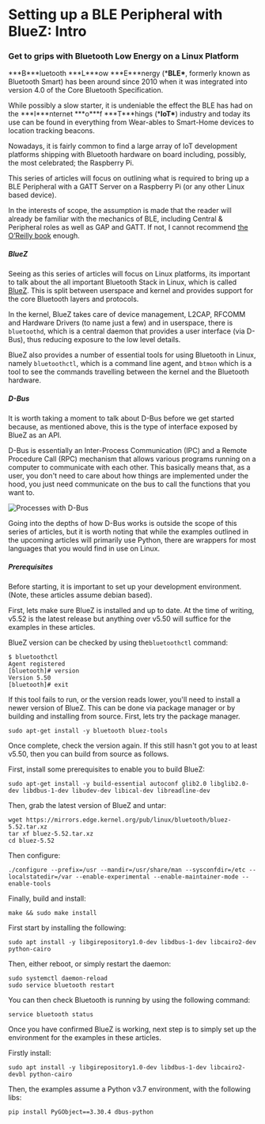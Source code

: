 # Setting up a BLE Peripheral with BlueZ: Intro

### Get to grips with Bluetooth Low Energy on a Linux Platform



***B\***luetooth ***L\***ow ***E\***nergy (***BLE\***, formerly known as Bluetooth Smart) has been around since 2010 when it was integrated into version 4.0 of the Core Bluetooth Specification. 

While possibly a slow starter, it is undeniable the effect the BLE has had on the ***I\***nternet ***o\***f ***T\***hings (***IoT\***) industry and today its use can be found in everything from Wear-ables to Smart-Home devices to location tracking beacons. 

Nowadays, it is fairly common to find a large array of IoT development platforms shipping with Bluetooth hardware on board including, possibly, the most celebrated; the Raspberry Pi.

This series of articles will focus on outlining what is required to bring up a BLE Peripheral with a GATT Server on a Raspberry Pi (or any other Linux based device). 

In the interests of scope, the assumption is made that the reader will already be familiar with the mechanics of BLE, including Central & Peripheral roles as well as GAP and GATT. If not, I cannot recommend [the O’Reilly book](http://shop.oreilly.com/product/0636920033011.do) enough.

##### BlueZ

Seeing as this series of articles will focus on Linux platforms, its important to talk about the all important Bluetooth Stack in Linux, which is called [BlueZ](http://www.bluez.org). This is split between userspace and kernel and provides support for the core Bluetooth layers and protocols. 

In the kernel, BlueZ takes care of device management, L2CAP, RFCOMM and Hardware Drivers (to name just a few) and in userspace, there is `bluetoothd`, which is a central daemon that provides a user interface (via D-Bus), thus reducing exposure to the low level details.

BlueZ also provides a number of essential tools for using Bluetooth in Linux, namely `bluetoothctl`, which is a command line agent, and `btmon` which is a tool to see the commands travelling between the kernel and the Bluetooth hardware. 

##### D-Bus

It is worth taking a moment to talk about D-Bus before we get started because, as mentioned above, this is the type of interface exposed by BlueZ as an API.

D-Bus is essentially an Inter-Process Communication (IPC) and a Remote Procedure Call (RPC) mechanism that allows various programs running on a computer to communicate with each other. This basically means that, as a user, you don't need to care about how things are implemented under the hood, you just need communicate on the bus to call the functions that you want to.

![Processes with D-Bus](https://upload.wikimedia.org/wikipedia/commons/thumb/6/6d/Processes_with_D-Bus.svg/1280px-Processes_with_D-Bus.svg.png)

Going into the depths of how D-Bus works is outside the scope of this series of articles, but it is worth noting that while the examples outlined in the upcoming articles will primarily use Python, there are wrappers for most languages that you would find in use on Linux.

##### Prerequisites 

Before starting, it is important to set up your development environment. (Note, these articles assume debian based).

First, lets make sure BlueZ is installed and up to date. At the time of writing, v5.52 is the latest release but anything over v5.50 will suffice for the examples in these articles.

BlueZ version can be checked by using the`bluetoothctl` command:

```
$ bluetoothctl
Agent registered
[bluetooth]# version
Version 5.50
[bluetooth]# exit
```

If this tool fails to run, or the version reads lower, you'll need to install a newer version of BlueZ. This can be done via package manager or by building and installing from source. First, lets try the package manager.

```
sudo apt-get install -y bluetooth bluez-tools
```

Once complete, check the version again. If this still hasn't got you to at least v5.50, then you can build from source as follows.

First, install some prerequisites to enable you to build BlueZ:

```
sudo apt-get install -y build-essential autoconf glib2.0 libglib2.0-dev libdbus-1-dev libudev-dev libical-dev libreadline-dev
```

Then, grab the latest version of BlueZ and untar:

```
wget https://mirrors.edge.kernel.org/pub/linux/bluetooth/bluez-5.52.tar.xz
tar xf bluez-5.52.tar.xz
cd bluez-5.52
```

Then configure:

```
./configure --prefix=/usr --mandir=/usr/share/man --sysconfdir=/etc --localstatedir=/var --enable-experimental --enable-maintainer-mode --enable-tools
```

Finally, build and install:

```
make && sudo make install
```

First start by installing the following:

```
sudo apt install -y libgirepository1.0-dev libdbus-1-dev libcairo2-dev python-cairo 
```

Then, either reboot, or simply restart the daemon:

```
sudo systemctl daemon-reload
sudo service bluetooth restart
```

You can then check Bluetooth is running by using the following command:

```
service bluetooth status
```

Once you have confirmed BlueZ is working, next step is to simply set up the environment for the examples in these articles.

Firstly install:

```
sudo apt install -y libgirepository1.0-dev libdbus-1-dev libcairo2-devbl python-cairo
```

Then, the examples assume a Python v3.7 environment, with the following libs:

```
pip install PyGObject==3.30.4 dbus-python
```

